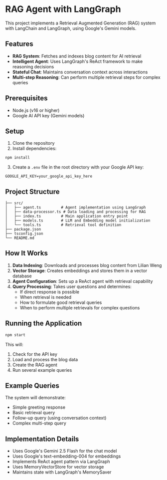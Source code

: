 # RAG Agent with LangGraph

This project implements a Retrieval Augmented Generation (RAG) system with LangChain and LangGraph, using Google's Gemini models.

## Features

- **RAG System**: Fetches and indexes blog content for AI retrieval
- **Intelligent Agent**: Uses LangGraph's ReAct framework to make reasoning decisions
- **Stateful Chat**: Maintains conversation context across interactions
- **Multi-step Reasoning**: Can perform multiple retrieval steps for complex queries

## Prerequisites

- Node.js (v16 or higher)
- Google AI API key (Gemini models)

## Setup

1. Clone the repository
2. Install dependencies:

```bash
npm install
```

3. Create a `.env` file in the root directory with your Google API key:

```
GOOGLE_API_KEY=your_google_api_key_here
```

## Project Structure

```
├── src/
│   ├── agent.ts         # Agent implementation using LangGraph
│   ├── data-processor.ts # Data loading and processing for RAG
│   ├── index.ts         # Main application entry point
│   ├── models.ts        # LLM and Embedding model initialization
│   └── tools.ts         # Retrieval tool definition
├── package.json
├── tsconfig.json
└── README.md
```

## How It Works

1. **Data Indexing**: Downloads and processes blog content from Lilian Weng
2. **Vector Storage**: Creates embeddings and stores them in a vector database
3. **Agent Configuration**: Sets up a ReAct agent with retrieval capability
4. **Query Processing**: Takes user questions and determines:
   - If direct response is possible
   - When retrieval is needed
   - How to formulate good retrieval queries
   - When to perform multiple retrievals for complex questions

## Running the Application

```bash
npm start
```

This will:
1. Check for the API key
2. Load and process the blog data
3. Create the RAG agent
4. Run several example queries

## Example Queries

The system will demonstrate:
- Simple greeting response
- Basic retrieval query
- Follow-up query (using conversation context)
- Complex multi-step query

## Implementation Details

- Uses Google's Gemini 2.5 Flash for the chat model
- Uses Google's text-embedding-004 for embeddings
- Implements ReAct agent pattern via LangGraph
- Uses MemoryVectorStore for vector storage
- Maintains state with LangGraph's MemorySaver 